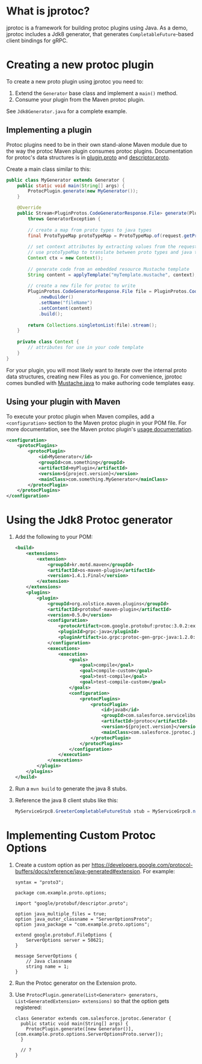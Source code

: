 What is jprotoc?
================
jprotoc is a framework for building protoc plugins using Java. As a demo, jprotoc includes a Jdk8 generator, that
generates `CompletableFuture`-based client bindings for gRPC.

Creating a new protoc plugin
============================
To create a new proto plugin using jprotoc you need to:

1. Extend the `Generator` base class and implement a `main()` method.
2. Consume your plugin from the Maven protoc plugin.

See `Jdk8Generator.java` for a complete example.

## Implementing a plugin
Protoc plugins need to be in their own stand-alone Maven module due to the way the protoc Maven plugin consumes
protoc plugins. Documentation for protoc's data structures is in 
[plugin.proto](https://github.com/google/protobuf/blob/master/src/google/protobuf/compiler/plugin.proto) and
[descriptor.proto](https://github.com/google/protobuf/blob/master/src/google/protobuf/descriptor.proto).

Create a main class similar to this:
```java
public class MyGenerator extends Generator {
    public static void main(String[] args) {
        ProtocPlugin.generate(new MyGenerator());
    }

    @Override
    public Stream<PluginProtos.CodeGeneratorResponse.File> generate(PluginProtos.CodeGeneratorRequest request) 
        throws GeneratorException {
        
        // create a map from proto types to java types
        final ProtoTypeMap protoTypeMap = ProtoTypeMap.of(request.getProtoFileList());
    
        // set context attributes by extracting values from the request
        // use protoTypeMap to translate between proto types and java types
        Context ctx = new Context();
        
        // generate code from an embedded resource Mustache template
        String content = applyTemplate("myTemplate.mustache", context);
    
        // create a new file for protoc to write
        PluginProtos.CodeGeneratorResponse.File file = PluginProtos.CodeGeneratorResponse.File
            .newBuilder()
            .setName("fileName")
            .setContent(content)
            .build();
            
        return Collections.singletonList(file).stream();
    }
    
    private class Context {
        // attributes for use in your code template
    }
}
```

For your plugin, you will most likely want to iterate over the internal proto data structures, creating new Files as
you go. For convenience, jprotoc comes bundled with [Mustache.java](https://github.com/spullara/mustache.java) to make
authoring code templates easy. 

## Using your plugin with Maven
To execute your protoc plugin when Maven compiles, add a `<configuration>` section to the Maven protoc plugin in your
POM file. For more documentation, see the Maven protoc plugin's 
[usage documentation](https://www.xolstice.org/protobuf-maven-plugin/examples/protoc-plugin.html).

```xml
<configuration>
    <protocPlugins>
        <protocPlugin>
            <id>MyGenerator</id>
            <groupId>com.something</groupId>
            <artifactId>myPlugin</artifactId>
            <version>${project.version}</version>
            <mainClass>com.something.MyGenerator</mainClass>
        </protocPlugin>
    </protocPlugins>
</configuration>
```

Using the Jdk8 Protoc generator
===============================
1. Add the following to your POM:
    ```xml
    <build>
        <extensions>
            <extension>
                <groupId>kr.motd.maven</groupId>
                <artifactId>os-maven-plugin</artifactId>
                <version>1.4.1.Final</version>
            </extension>
        </extensions>
        <plugins>
            <plugin>
                <groupId>org.xolstice.maven.plugins</groupId>
                <artifactId>protobuf-maven-plugin</artifactId>
                <version>0.5.0</version>
                <configuration>
                    <protocArtifact>com.google.protobuf:protoc:3.0.2:exe:${os.detected.classifier}</protocArtifact>
                    <pluginId>grpc-java</pluginId>
                    <pluginArtifact>io.grpc:protoc-gen-grpc-java:1.2.0:exe:${os.detected.classifier}</pluginArtifact>
                </configuration>
                <executions>
                    <execution>
                        <goals>
                            <goal>compile</goal>
                            <goal>compile-custom</goal>
                            <goal>test-compile</goal>
                            <goal>test-compile-custom</goal>
                        </goals>
                        <configuration>
                            <protocPlugins>
                                <protocPlugin>
                                    <id>java8</id>
                                    <groupId>com.salesforce.servicelibs</groupId>
                                    <artifactId>jprotoc</artifactId>
                                    <version>${project.version}</version>
                                    <mainClass>com.salesforce.jprotoc.jdk8.Jdk8Generator</mainClass>
                                </protocPlugin>
                            </protocPlugins>
                        </configuration>
                    </execution>
                </executions>
            </plugin>
        </plugins>
    </build>
    ```
2. Run a `mvn build` to generate the java 8 stubs.

3. Reference the java 8 client stubs like this:
    ```java
    MyServiceGrpc8.GreeterCompletableFutureStub stub = MyServiceGrpc8.newCompletableFutureStub(channel);
    ```
    
Implementing Custom Protoc Options
==================================
1. Create a custom option as per https://developers.google.com/protocol-buffers/docs/reference/java-generated#extension.
For example:

    ```
    syntax = "proto3";
    
    package com.example.proto.options;
    
    import "google/protobuf/descriptor.proto";
    
    option java_multiple_files = true;
    option java_outer_classname = "ServerOptionsProto";
    option java_package = "com.example.proto.options";
    
    extend google.protobuf.FileOptions {
        ServerOptions server = 50621;
    }
    
    message ServerOptions {
        // Java classname
        string name = 1;
    }
    ```

2. Run the Protoc generator on the Extension proto.

3. Use `ProtocPlugin.generate(List<Generator> generators, List<GeneratedExtension> extensions)` so
that the option gets registered:

    ```
    class Generator extends com.salesforce.jprotoc.Generator {
      public static void main(String[] args) {
        ProtocPlugin.generate([new Generator()], [com.example.proto.options.ServerOptionsProto.server]);
      }
      
      // ?
    }
    ```
